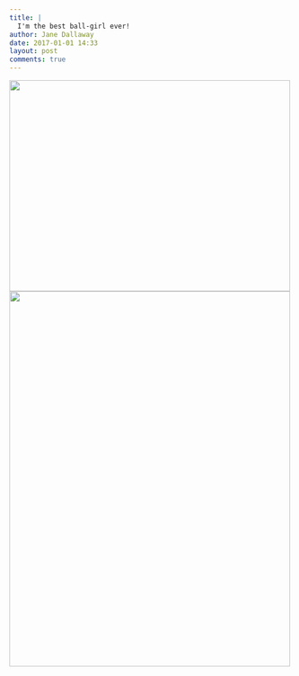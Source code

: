 ```yaml
---
title: |
  I'm the best ball-girl ever!
author: Jane Dallaway
date: 2017-01-01 14:33
layout: post
comments: true
---
```


<div>
        <a href="http://static.skitters.dallaway.com/2017-01-01-i-m-the-best-ball-girl-ever-fullsize-IMG_8936.JPG">
          <img src="http://static.skitters.dallaway.com/2017-01-01-i-m-the-best-ball-girl-ever-thumb-IMG_8936.JPG" width="500" height="375"/>
        </a>
      </div><div>
        <a href="http://static.skitters.dallaway.com/2017-01-01-i-m-the-best-ball-girl-ever-fullsize-IMG_8937.JPG">
          <img src="http://static.skitters.dallaway.com/2017-01-01-i-m-the-best-ball-girl-ever-thumb-IMG_8937.JPG" width="500" height="667"/>
        </a>
      </div>


  
      